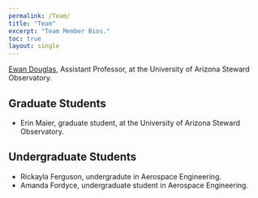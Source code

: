 ```yaml
---
permalink: /Team/
title: "Team"
excerpt: "Team Member Bios."
toc: true
layout: single
---
```


[Ewan Douglas](https://www.as.arizona.edu/people/faculty/ewan-douglas), Assistant Professor, at the University of Arizona Steward Observatory.

## Graduate Students
- Erin Maier, graduate student, at the University of Arizona Steward Observatory.

## Undergraduate Students

- Rickayla Ferguson, undergradute in Aerospace Engineering.
- Amanda Fordyce, undergraduate student in Aerospace Engineering.

